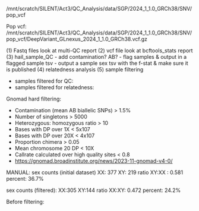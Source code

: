 /mnt/scratch/SILENT/Act3/QC_Analysis/data/SGP/2024_1_1.0_GRCh38/SNV/pop_vcf

Pop vcf:
/mnt/scratch/SILENT/Act3/QC_Analysis/data/SGP/2024_1_1.0_GRCh38/SNV/pop_vcf/DeepVariant_GLnexus_2024_1_1.0_GRCh38.vcf.gz


(1) Fastq files
	look at multi-QC report
(2) vcf file
	 look at bcftools_stats report
(3) hail_sample_QC
	- add contamination? AB?
	-  flag samples & output in a flagged sample tsv
	- output a sample sex tsv with the f-stat & make sure it is published
(4) relatedness analysis
(5) sample filtering
- samples filtered for QC:
- samples filtered for relatedness: 


Gnomad hard filtering:
- Contamination (mean AB biallelic SNPs) > 1.5%
- Number of singletons > 5000
- Heterozygous: homozygous ratio > 10
- Bases with DP over 1X < 5x107
- Bases with DP over 20X < 4x107
- Proportion chimera > 0.05
- Mean chromosome 20 DP < 10X
- Callrate calculated over high quality sites < 0.8
- https://gnomad.broadinstitute.org/news/2023-11-gnomad-v4-0/

MANUAL:
sex counts (initial dataset)
XX: 377
XY: 219
ratio XY:XX : 0.581
percent: 36.7%

sex counts (filtered): 
XX:305
XY:144
ratio XX:XY: 0.472
percent: 24.2%

Before filtering: